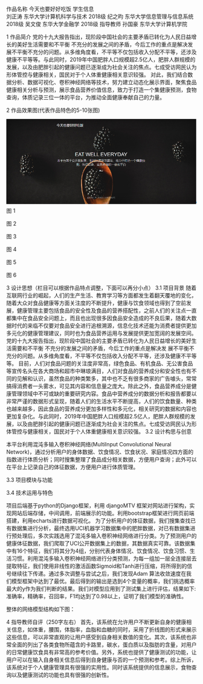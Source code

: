 作品名称 今天也要好好吃饭
学生信息	
		刘正涛	东华大学计算机科学与技术	2018级
		纪之昀	东华大学信息管理与信息系统	2018级
        		吴文俊	东华大学金融学		2018级
指导教师
		孙国豪	东华大学计算机学院

1  作品简介
党的十九大报告指出，现阶段中国社会的主要矛盾已转化为人民日益增长的美好生活需要和不平衡 不充分的发展之间的矛盾，今后工作的重点是解决发展不平衡不充分的问题。从多维角度看，不平等不仅包括收入分配不平等，还涉及健康不平等等。与此同时，2019年中国肥胖人口规模超2.5亿人，肥胖人群规模的发展，以及由肥胖引起的健康问题已逐渐成为社会关注的焦点。七成受访网民认为形体管控与健康相关，国民对于个人体重健康相关意识较强。
对此，我们结合数据分析、数据可视化、卷积神经网络等技术，努力建立动态化展示界面，聚焦食品健康相关分析与预测，展示食品营养价值信息，致力于打造一个集健康预测，食物查询，体质记录三位一体的平台，为推动全面健康奉献自己的力量。

2  作品效果图(代表作品特色的5-10张图)

![image](https://github.com/June24-Wu/Project_in_DHU/blob/master/2021%20Computer%20Application%20Ability%20Competition/IMG/Picture_1.png)
图 1

图 2

图 3

图 4

图 5

图 6

3  设计思想（栏目可以根据作品特点调整，下面可以再分小点）
3.1 项目背景
随着互联网行业的崛起，人们的生产生活、教育学习等方面都发生着翻天覆地的变化，随着大众对食品健康等方面关注度的不断提升，健康与饮食领域也得到了空前发展，健康管理主要包括食品的安全性及食品的营养搭配性，之前人们的关注点一直都集中在食品安全问题上，而且也出现很多因食品安全造成的不良后果，随着大数据时代的来临不仅要对食品安全进行追根溯源，信息化技术还能为消费者提供更加多元化的健康管理建议，同时也为食品营养运用与发展提供更加宽阔的发展空间。党的十九大报告指出，现阶段中国社会的主要矛盾已转化为人民日益增长的美好生活需要和不平衡 不充分的发展之间的矛盾，今后工作的重点是解决发 展不平衡不充分的问题。从多维角度看，不平等不仅包括收入分配不平等，还涉及健康不平等等。
目前，人们对食品问题的关注度非常高，绿色食品、有机食品、无公害食品等宣传名头在各大商场和超市中琳琅满目，人们对食品的营养成分和安全性也有不同的见解和认识，虽然食品的种类繁多，其中也不乏有很多商家的广告噱头，常常搞得消费者一头雾水，可见其内容和信息量之庞大。除此之外，食品营养成分是健康管理领域中不可或缺的重要研究内容。食品中营养成分的数据分析和报告都要以非常严谨的数据形式呈现，随着人们的生活水平不断提高，人们的饮食数量、种类也越来越多，因此食品的营养成分更加多样性和多元化，相关研究的数据和内容也更加复杂化。与此同时，2019年中国肥胖人口规模超2.5亿人，肥胖人群规模的发展，以及由肥胖引起的健康问题已逐渐成为社会关注的焦点。七成受访网民认为形体管控与健康相关，国民对于个人体重健康相关意识较强。
3.2 设计构思与创意

本平台利用混沌多输入卷积神经网络(MultiInput Convolutional Neural Network)，通过分析用户的身体数据、饮食情况、饮食状况、家庭情况四方面的指数进行体质分析；同时搜集整理了食品成分相关数据，方便用户查询；此外可以在平台上记录自己的体征数据，方便用户进行体质管理。

3.3 项目模块与功能

3.4 技术运用与特色

项目后端基于python的Django框架，利用 djangoMTV 框架对网站进行架构，实现网站后端存储，中间调用，前端展示的功能。利用bootstrap框架进行网页前端搭建，利用echarts进行数据可视化。
为了分析用户的体征数据，我们搜集查找已有数据集进行分析，最终选用UCI机器学习数据集中的肥胖数据，对已有数据集进行预处理后，多次实践选用了混沌多输入卷积神经网络进行分类。为了预测用户的健康体征数据，我们爬取了UCI公开数据集上的数据，其数据真实可靠。该数据集中有16个特征，我们将其分为4组，分别代表身体情况、饮食情况、饮食习惯、生活习惯。利用混沌多输入卷积神经网络进行分类预测，为每一组加一层全连接层去提取特征，我们使用非线性的激活函数Sigmoid和Tanh进行压缩，将所得到的信号继续往下传递。通过多次调整与尝试之后，我们发现Adam 算法收敛速度在我们模型框架中达到了最优。最后得到的输出是选到4个变量的概率，我们挑选概率最大的y作为我们判断的结果。我们对模型应用到了测试集上进行评估，结果如下:准确率，精确率，召回率，F1均达到了0.98以上，证明了我们模型的准确性。

整体的网络模型结构如下图：

4  指导教师自评（250字左右）
首先，该系统在允许用户不断更新自身的健康相关信息，如体重，腰围，体脂率，血脂和血糖的同时，采用了折线图的形式来展示这些信息，可以非常直观的让用户感受到自身相关数值的变化。其次，该系统也非常全面的列出了各类食物所蕴含的卡路里，碳水，蛋白质以及脂肪的含量，对用户的日常健康饮食具有非常高的参考价值。另外，系统也提供了健康测试的功能，让用户可以在输入自身相关信息后得到自身健康与否的一个预测和参考。综上所诉，该系统对于个人健康管理具有很强的实用性。同时该系统提供的信息展示，食物查询以及健康测试的功能也具有很强的创新性。